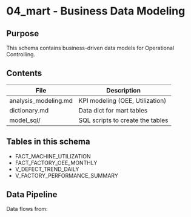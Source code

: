 # 04_mart - Business Data Modeling

## Purpose
This schema contains business-driven data models for Operational Controlling.

## Contents
| File                 | Description                     |
|----------------------|---------------------------------|
| analysis_modeling.md | KPI modeling (OEE, Utilization) |
| dictionary.md        | Data dict for mart tables       |
| model_sql/           | SQL scripts to create the tables|

## Tables in this schema
- FACT_MACHINE_UTILIZATION
- FACT_FACTORY_OEE_MONTHLY
- V_DEFECT_TREND_DAILY
- V_FACTORY_PERFORMANCE_SUMMARY

## Data Pipeline
Data flows from:
